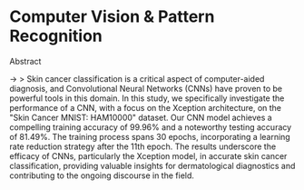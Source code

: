# Computer Vision & Pattern Recognition

Abstract



-> > Skin cancer classification is a critical aspect of computer-aided diagnosis, and
Convolutional Neural Networks (CNNs) have proven to be powerful tools in this domain.
In this study, we specifically investigate the performance of a CNN, with a focus on the
Xception architecture, on the "Skin Cancer MNIST: HAM10000" dataset. Our CNN
model achieves a compelling training accuracy of 99.96% and a noteworthy testing
accuracy of 81.49%. The training process spans 30 epochs, incorporating a learning rate
reduction strategy after the 11th epoch. The results underscore the efficacy of CNNs,
particularly the Xception model, in accurate skin cancer classification, providing
valuable insights for dermatological diagnostics and contributing to the ongoing
discourse in the field.
